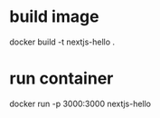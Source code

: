 
# build image
docker build -t nextjs-hello .

# run container
docker run -p 3000:3000 nextjs-hello
